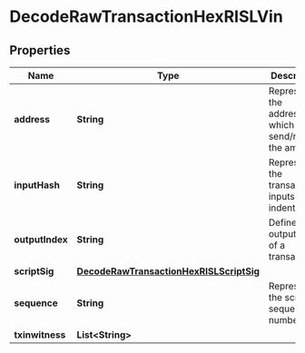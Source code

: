 

# DecodeRawTransactionHexRISLVin


## Properties

| Name | Type | Description | Notes |
|------------ | ------------- | ------------- | -------------|
|**address** | **String** | Represents the addresses which send/receive the amount. |  [optional] |
|**inputHash** | **String** | Represents the transaction inputs&#39; indentifier. |  [optional] |
|**outputIndex** | **String** | Defines the output index of a transaction. |  [optional] |
|**scriptSig** | [**DecodeRawTransactionHexRISLScriptSig**](DecodeRawTransactionHexRISLScriptSig.md) |  |  |
|**sequence** | **String** | Represents the script sequence number. |  [optional] |
|**txinwitness** | **List&lt;String&gt;** |  |  [optional] |



